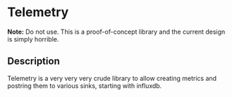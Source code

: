 # Telemetry

__Note:__ Do not use. This is a proof-of-concept library and the current
design is simply horrible.

## Description

Telemetry is a very very very crude library to allow creating metrics and
postring them to various sinks, starting with influxdb.